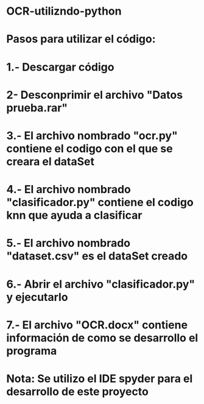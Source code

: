 # OCR-utilizndo-python
# Pasos para utilizar el código:
#     1.- Descargar código
#     2-  Desconprimir el archivo "Datos prueba.rar"
#     3.- El archivo nombrado "ocr.py" contiene el codigo con el que se creara el dataSet
#     4.- El archivo nombrado "clasificador.py" contiene el codigo knn que ayuda a clasificar 
#     5.- El archivo nombrado "dataset.csv" es el dataSet creado
#     6.- Abrir el archivo "clasificador.py" y ejecutarlo
#     7.- El archivo "OCR.docx" contiene información de como se desarrollo el programa
#                                                         Nota: Se utilizo el IDE spyder para el desarrollo de este proyecto
